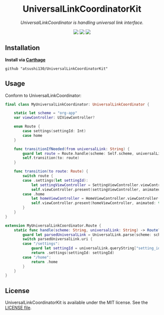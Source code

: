 <p align="center">
    <h1 align="center">UniversalLinkCoordinatorKit</h1>
</p1>

<p align="center"><i>UniversalLinkCoordinator is handling universal link interface.</i></p>

<p align="center">
    <a href=".license"><img src="https://img.shields.io/badge/license-MIT-blue.svg"></a> 
    <a href="https://github.com/atsushi130/UniversalLinkCoordinatorKit.git"><img src="https://img.shields.io/badge/Swift-UniversalLinkCoordinatorKit-3B5998.svg"></a> 
    <img src="https://img.shields.io/badge/Swift-4-ffac45.svg">
</p>

## Installation
**Install via [Carthage](https://github.com/Carthage/Carthage)**  
```
github "atsushi130/UniversalLinkCoordinatorKit"
```

## Usage
Conform to UniversalLinkCoordinator:
```swift
final class MyUniversalLinkCoordinator: UniversalLinkCoordinator {

    static let scheme = "org-app"
    var viewController: UIViewController?

    enum Route {
        case settings(settingId: Int)
        case home
    }

    func transitionIfNeeded(from universalLink: String) {
        guard let route = Route.handle(scheme: Self.scheme, universalLink: universalLink) else { return }
        self.transition(to: route)
    }

    func transition(to route: Route) {
        switch route {
        case .settings(let settingId):
            let settingViewController = SettingViewController.viewController() // ref: CoordinatorKit
            self.viewController.present(settingViewController, animated: true)
        case .home
            let homeViewController = HomeViewController.viewController()
            self.viewController.present(homeViewController, animated: true)
        }
    }
}

extension MyUniversalLinkCoordinator.Route {
    static func handle(scheme: String, universalLink: String) -> Route? {
        guard let parsedUniversalLink = UniversalLink.parse(scheme: scheme, universalLink: universalLink) else { return nil }
        switch parsedUniversalLink.uri {
        case "/settings":
            guard let settingId = universalLink.queryString["setting_id", Int.self] else { return nil }
            return .settings(settingId: settingId)
        case "/home":
            return .home
        }
    }
}
```

## License
UniversalLinkCoordinatorKit is available under the MIT license. See the [LICENSE file](https://github.com/atsushi130/UniversalLinkCoordinatorKit/blob/master/license).
